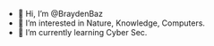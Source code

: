- 👋 Hi, I’m @BraydenBaz
- 👀 I’m interested in Nature, Knowledge, Computers.
- 🌱 I’m currently learning Cyber Sec.

<!---
BraydenBaz/BraydenBaz is a ✨ special ✨ repository because its `README.md` (this file) appears on your GitHub profile.
You can click the Preview link to take a look at your changes.
--->
